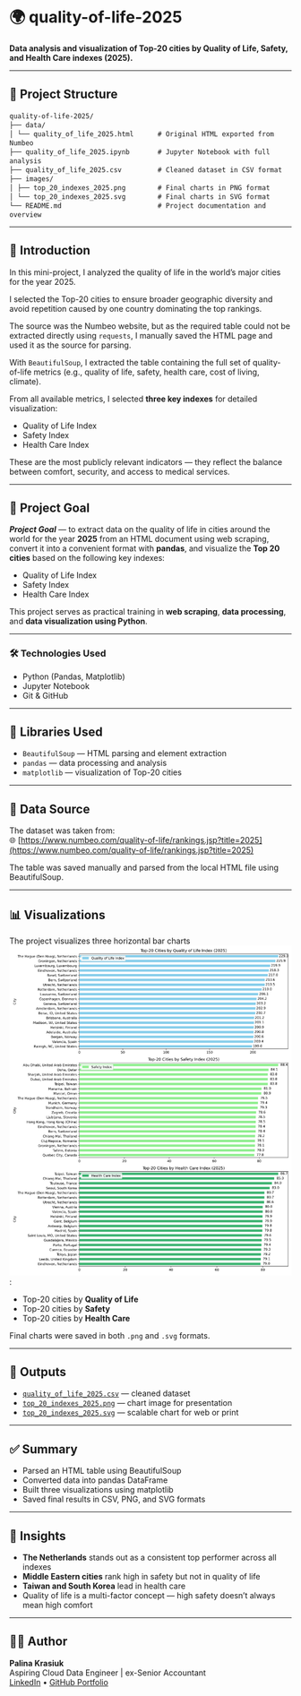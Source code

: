 # 🌍 quality-of-life-2025

**Data analysis and visualization of Top‑20 cities by Quality of Life, Safety, and Health Care indexes (2025).**

---

## 📂 Project Structure
```
quality-of-life-2025/
├── data/
│ └── quality_of_life_2025.html      # Original HTML exported from Numbeo
├── quality_of_life_2025.ipynb       # Jupyter Notebook with full analysis
├── quality_of_life_2025.csv         # Cleaned dataset in CSV format
├── images/
│ ├── top_20_indexes_2025.png        # Final charts in PNG format
│ └── top_20_indexes_2025.svg        # Final charts in SVG format
└── README.md                        # Project documentation and overview
```
---

## 📖 Introduction

In this mini-project, I analyzed the quality of life in the world’s major cities for the year 2025.

I selected the Top-20 cities to ensure broader geographic diversity and avoid repetition caused by one country dominating the top rankings.

The source was the Numbeo website, but as the required table could not be extracted directly using `requests`, I manually saved the HTML page and used it as the source for parsing.

With `BeautifulSoup`, I extracted the table containing the full set of quality-of-life metrics (e.g., quality of life, safety, health care, cost of living, climate).

From all available metrics, I selected **three key indexes** for detailed visualization:
- Quality of Life Index  
- Safety Index  
- Health Care Index  

These are the most publicly relevant indicators — they reflect the balance between comfort, security, and access to medical services.

---

## 🎯 Project Goal

***Project Goal*** — to extract data on the quality of life in cities around the world for the year **2025** from an HTML document using web scraping, convert it into a convenient format with **pandas**, and visualize the **Top 20 cities** based on the following key indexes:

- Quality of Life Index  
- Safety Index  
- Health Care Index

This project serves as practical training in **web scraping**, **data processing**, and **data visualization using Python**.

---

### 🛠️ Technologies Used
- Python (Pandas, Matplotlib)
- Jupyter Notebook
- Git & GitHub

---

## 🧰 Libraries Used

- `BeautifulSoup` — HTML parsing and element extraction  
- `pandas` — data processing and analysis  
- `matplotlib` — visualization of Top-20 cities  

---

## 🔗 Data Source

The dataset was taken from:  
🌐 [https://www.numbeo.com/quality-of-life/rankings.jsp?title=2025](https://www.numbeo.com/quality-of-life/rankings.jsp?title=2025)

The table was saved manually and parsed from the local HTML file using BeautifulSoup.

---

## 📊 Visualizations

The project visualizes three horizontal bar charts ![Top 20 Cities Chart](images/top_20_indexes_2025.png)
:
- Top-20 cities by **Quality of Life**
- Top-20 cities by **Safety**
- Top-20 cities by **Health Care**

Final charts were saved in both `.png` and `.svg` formats.


---


## 💾 Outputs

- [`quality_of_life_2025.csv`](./quality_of_life_2025.csv) — cleaned dataset
- [`top_20_indexes_2025.png`](./images/top_20_indexes_2025.png) — chart image for presentation
- [`top_20_indexes_2025.svg`](./images/top_20_indexes_2025.svg) — scalable chart for web or print

---

## ✅ Summary

- Parsed an HTML table using BeautifulSoup  
- Converted data into pandas DataFrame  
- Built three visualizations using matplotlib  
- Saved final results in CSV, PNG, and SVG formats

---

## 📌 Insights

- **The Netherlands** stands out as a consistent top performer across all indexes  
- **Middle Eastern cities** rank high in safety but not in quality of life  
- **Taiwan and South Korea** lead in health care  
- Quality of life is a multi-factor concept — high safety doesn’t always mean high comfort

---

## 👩‍💻 Author

**Palina Krasiuk**  
Aspiring Cloud Data Engineer | ex-Senior Accountant  
[LinkedIn](https://www.linkedin.com/in/palina-krasiuk-954404372/) • [GitHub Portfolio](https://github.com/CloudDataPalina)
